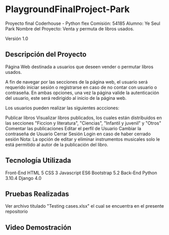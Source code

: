# PlaygroundFinalProject-Park

Proyecto final Coderhouse - Python flex
Comisión: 54185
Alumno: Ye Seul Park
Nombre del Proyecto: Venta y permuta de libros usados.

Versión
1.0

## Descripción del Proyecto
Página Web destinada a usuarios que deseen vender o permutar libros usados.

A fin de navegar por las secciones de la página web, el usuario será requerido iniciar sesión o registrarse en caso de no contar con usuario o contraseña. En ambas opciones, una vez la página valide la autenticación del usuario, este será redirigido al inicio de la página web.

Los usuarios pueden realizar las siguientes accciones:

Publicar libros 
Visualizar libros publicados, los cuales están distribuidos en las secciones "Ficcion y literatura", "Ciencias", "Infantil y juvenil" y "Otros"
Comentar las publicaciones
Editar el perfil de Usuario
Cambiar la contraseña de Usuario
Cerrar Sesión
Login en caso de haber cerrado sesión
Nota: La opción de editar y eliminar instrumentos musicales solo le está permitido al autor de la publicación del libro.

## Tecnología Utilizada
Front-End
HTML 5
CSS 3
Javascript ES6
Bootstrap 5.2
Back-End
Python 3.10.4
Django 4.0

## Pruebas Realizadas
Ver archivo titulado "Testing cases.xlsx" el cual se encuentra en el presente repositorio 

## Video Demostración
